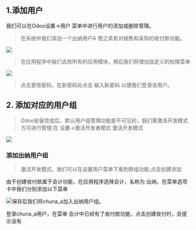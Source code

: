 ## 1.添加用户

我们可以在Odoo设置-&gt;用户 菜单中进行用户的添加或删除管理。

> 在系统中我们添加一个出纳用户A 使之具有对销售和采购的收付款功能。

![](file:///C:\Users\xc\AppData\Roaming\Tencent\Users\419412545\QQ\WinTemp\RichOle\}L%28~9ONRYQ`US3Y%29$7E5{EJ.png)

> 在应用程序中我们去除所有的应用模块，稍后我们将增加自定义的权限菜单

![](file:///C:\Users\xc\AppData\Roaming\Tencent\Users\419412545\QQ\WinTemp\RichOle\H]WDDG}F1P_5W8O49}5F99B.png)

> 点击更改密码，在新密码处点击 输入新密码 以便我们登录该用户。

## 2. 添加对应的用户组

> Odoo安装完成后，默认用户组管理功能是不可见的，我们需激活开发模式方可进行管理;在 设置-&gt;激活开发者模式 激活开发模式

![](file:///C:\Users\xc\AppData\Roaming\Tencent\Users\419412545\QQ\WinTemp\RichOle\~I1O2FMQ18DQP$RYONU5JF5.png)

### 添加出纳用户组

> 激活开发模式，我们可以在设置用户菜单下看到群组功能;点击创建添加

由于创建收付款属于会计功能，在应用程序选择会计，名称为 出纳。在菜单选项卡中我们分别添加以下菜单

![](file:///C:\Users\xc\AppData\Roaming\Tencent\Users\419412545\QQ\WinTemp\RichOle\HQ]44W2GF_[TEH~{}~I[O5V.png)保存后我们将chuna\_a加入出纳用户组。



登录chuna\_a用户，在菜单 会计中已经有了收付款功能，点击创建收付时，会提示没有


